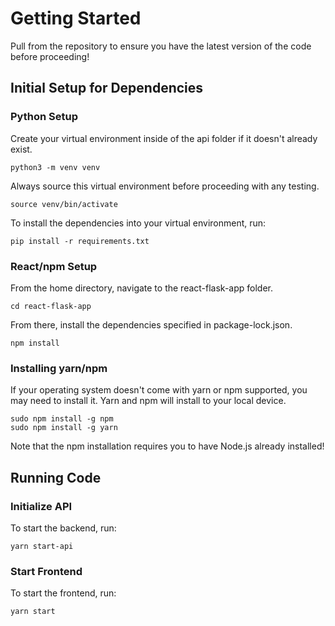 # Getting Started

Pull from the repository to ensure you have the latest version of the code before proceeding!

## Initial Setup for Dependencies
### Python Setup
Create your virtual environment inside of the api folder if it doesn't already exist.
```
python3 -m venv venv
```

Always source this virtual environment before proceeding with any testing.
```
source venv/bin/activate
```

To install the dependencies into your virtual environment, run:
```
pip install -r requirements.txt
```

### React/npm Setup
From the home directory, navigate to the react-flask-app folder.
```
cd react-flask-app
```

From there, install the dependencies specified in package-lock.json.
```
npm install
```

### Installing yarn/npm
If your operating system doesn't come with yarn or npm supported, you may need to install it. 
Yarn and npm will install to your local device.
```
sudo npm install -g npm
sudo npm install -g yarn
```
Note that the npm installation requires you to have Node.js already installed!

## Running Code
### Initialize API
To start the backend, run:
```
yarn start-api
```

### Start Frontend
To start the frontend, run:
```
yarn start
```
